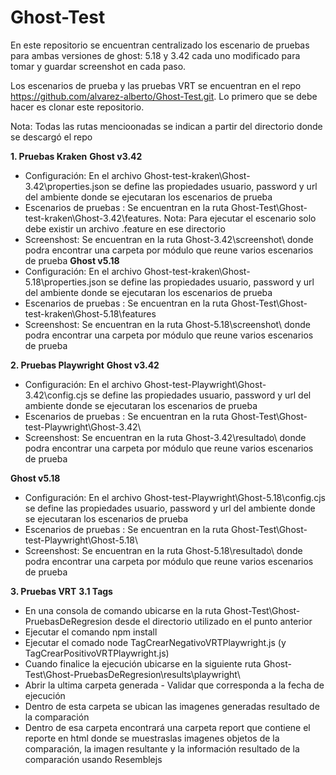 # Ghost-Test

En este repositorio se encuentran centralizado los escenario de pruebas para ambas versiones de ghost: 5.18 y 3.42 cada uno modificado para tomar y guardar screenshot en cada paso.

Los escenarios de prueba y las pruebas VRT se encuentran en el repo https://github.com/alvarez-alberto/Ghost-Test.git. Lo primero que se debe hacer es clonar este repositorio.

Nota: Todas las rutas mencioonadas se indican a partir del directorio donde se descargó  el repo

**1. Pruebas Kraken**
   **Ghost v3.42**
  - Configuración: En el archivo Ghost-test-kraken\Ghost-3.42\properties.json se define las propiedades usuario, password y url del ambiente donde se ejecutaran los escenarios de prueba
  - Escenarios de pruebas : Se encuentran en la ruta Ghost-Test\Ghost-test-kraken\Ghost-3.42\features. Nota: Para ejecutar el escenario solo debe existir un archivo .feature en ese directorio
  - Screenshost: Se encuentran en la ruta Ghost-3.42\screenshot\ donde podra encontrar una carpeta por módulo que reune varios escenarios de prueba
  **Ghost v5.18**
  - Configuración: En el archivo Ghost-test-kraken\Ghost-5.18\properties.json se define las propiedades usuario, password y url del ambiente donde se ejecutaran los escenarios de prueba
  - Escenarios de pruebas : Se encuentran en la ruta Ghost-Test\Ghost-test-kraken\Ghost-5.18\features 
  - Screenshost: Se encuentran en la ruta Ghost-5.18\screenshot\ donde podra encontrar una carpeta por módulo que reune varios escenarios de prueba
  
  
**2. Pruebas Playwright**
  **Ghost v3.42**
  - Configuración: En el archivo Ghost-test-Playwright\Ghost-3.42\config.cjs se define las propiedades usuario, password y url del ambiente donde se ejecutaran los escenarios de prueba
  - Escenarios de pruebas : Se encuentran en la ruta Ghost-Test\Ghost-test-Playwright\Ghost-3.42\ 
  - Screenshost: Se encuentran en la ruta Ghost-3.42\resultado\ donde podra encontrar una carpeta por módulo que reune varios escenarios de prueba
  
**Ghost v5.18**
  - Configuración: En el archivo Ghost-test-Playwright\Ghost-5.18\config.cjs se define las propiedades usuario, password y url del ambiente donde se ejecutaran los escenarios de prueba
  - Escenarios de pruebas : Se encuentran en la ruta Ghost-Test\Ghost-test-Playwright\Ghost-5.18\ 
  - Screenshost: Se encuentran en la ruta Ghost-5.18\resultado\ donde podra encontrar una carpeta por módulo que reune varios escenarios de prueba
  

**3. Pruebas VRT**
**3.1 Tags**
- En una consola de comando ubicarse en la ruta Ghost-Test\Ghost-PruebasDeRegresion desde el directorio utilizado en el punto anterior
- Ejecutar el comando npm install
- Ejecutar el comado node TagCrearNegativoVRTPlaywright.js (y TagCrearPositivoVRTPlaywright.js)
- Cuando finalice la ejecución ubicarse en la siguiente ruta Ghost-Test\Ghost-PruebasDeRegresion\results\playwright\
- Abrir la ultima carpeta generada - Validar que corresponda a la fecha de ejecución
- Dentro de esta carpeta se ubican las imagenes generadas resultado de la comparación
- Dentro de esa carpeta encontrará una carpeta report que contiene el reporte en html donde se muestraslas imagenes objetos de la comparación, la imagen resultante y la información resultado de la comparación usando Resemblejs

